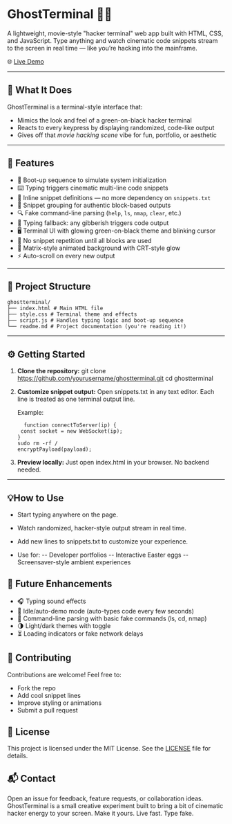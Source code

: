 # GhostTerminal 🧑‍💻

A lightweight, movie-style "hacker terminal" web app built with HTML, CSS, and JavaScript. Type anything and watch cinematic code snippets stream to the screen in real time — like you’re hacking into the mainframe.

🌐 [Live Demo](https://kayvour.github.io/ghost-terminal/)  

---

## 📝 What It Does

GhostTerminal is a terminal-style interface that:

- Mimics the look and feel of a green-on-black hacker terminal
- Reacts to every keypress by displaying randomized, code-like output
- Gives off that *movie hacking scene* vibe for fun, portfolio, or aesthetic

---

## 🚀 Features

- 🧠 Boot-up sequence to simulate system initialization
- ⌨️ Typing triggers cinematic multi-line code snippets
- 🧾 Inline snippet definitions — no more dependency on `snippets.txt`
- 🧱 Snippet grouping for authentic block-based outputs
- 🔍 Fake command-line parsing (`help`, `ls`, `nmap`, `clear`, etc.)
- 🧪 Typing fallback: any gibberish triggers code output
- 🖥️ Terminal UI with glowing green-on-black theme and blinking cursor
- 🧵 No snippet repetition until all blocks are used
- 🎨 Matrix-style animated background with CRT-style glow
- ⚡ Auto-scroll on every new output

---

## 📁 Project Structure

```
ghostterminal/
├── index.html # Main HTML file
├── style.css # Terminal theme and effects
├── script.js # Handles typing logic and boot-up sequence
└── readme.md # Project documentation (you're reading it!)
```

---


## ⚙️ Getting Started

1. **Clone the repository:**
   git clone https://github.com/yourusername/ghostterminal.git
   cd ghostterminal

2. **Customize snippet output:**
   Open snippets.txt in any text editor.
   Each line is treated as one terminal output line.

   Example:
   ```
     function connectToServer(ip) {
    const socket = new WebSocket(ip);
   }
   sudo rm -rf /
   encryptPayload(payload);

3. **Preview locally:**
   Just open index.html in your browser. No backend needed.

---

## 💡How to Use
- Start typing anywhere on the page.
- Watch randomized, hacker-style output stream in real time.
- Add new lines to snippets.txt to customize your experience.

- Use for:
-- Developer portfolios
-- Interactive Easter eggs
-- Screensaver-style ambient experiences

## 🔮 Future Enhancements
- 🎧 Typing sound effects
- 🧠 Idle/auto-demo mode (auto-types code every few seconds)
- 🧪 Command-line parsing with basic fake commands (ls, cd, nmap)
- 🌗 Light/dark themes with toggle
- ⏳ Loading indicators or fake network delays

## 🤝 Contributing
Contributions are welcome! Feel free to:
- Fork the repo
- Add cool snippet lines
- Improve styling or animations
- Submit a pull request

## 📄 License
This project is licensed under the MIT License. See the [LICENSE](https://github.com/kayvour/ghost-terminal/blob/main/LICENSE) file for details.

## 📬 Contact
Open an issue for feedback, feature requests, or collaboration ideas.
GhostTerminal is a small creative experiment built to bring a bit of cinematic hacker energy to your screen. Make it yours. Live fast. Type fake.
